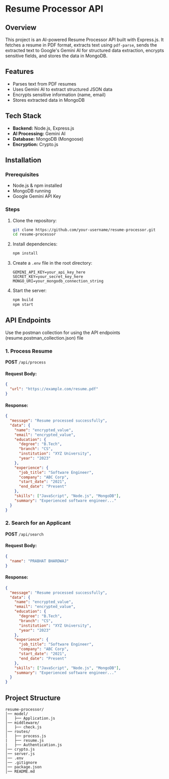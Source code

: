 # Resume Processor API

## Overview
This project is an AI-powered Resume Processor API built with Express.js. It fetches a resume in PDF format, extracts text using `pdf-parse`, sends the extracted text to Google's Gemini AI for structured data extraction, encrypts sensitive fields, and stores the data in MongoDB.

## Features
- Parses text from PDF resumes
- Uses Gemini AI to extract structured JSON data
- Encrypts sensitive information (name, email)
- Stores extracted data in MongoDB

## Tech Stack
- **Backend:** Node.js, Express.js
- **AI Processing:** Gemini AI
- **Database:** MongoDB (Mongoose)
- **Encryption:** Crypto.js

## Installation

### Prerequisites
- Node.js & npm installed
- MongoDB running
- Google Gemini API Key

### Steps
1. Clone the repository:
   ```sh
   git clone https://github.com/your-username/resume-processor.git
   cd resume-processor
   ```
2. Install dependencies:
   ```sh
   npm install
   ```
3. Create a `.env` file in the root directory:
   ```
   GEMINI_API_KEY=your_api_key_here
   SECRET_KEY=your_secret_key_here
   MONGO_URI=your_mongodb_connection_string
   ```
4. Start the server:
   ```sh
   npm build
   npm start
   ```

## API Endpoints
Use the postman collection for using the API endpoints (resume.postman_collection.json) file 
### 1. Process Resume
**POST** `/api/process`
#### Request Body:
```json
{
  "url": "https://example.com/resume.pdf"
}
```
#### Response:
```json
{
  "message": "Resume processed successfully",
  "data": {
    "name": "encrypted_value",
    "email": "encrypted_value",
    "education": {
      "degree": "B.Tech",
      "branch": "CS",
      "institution": "XYZ University",
      "year": "2023"
    },
    "experience": {
      "job_title": "Software Engineer",
      "company": "ABC Corp",
      "start_date": "2021",
      "end_date": "Present"
    },
    "skills": ["JavaScript", "Node.js", "MongoDB"],
    "summary": "Experienced software engineer..."
  }
}
```

### 2. Search for an Applicant
**POST** `/api/search`
#### Request Body:
```json
{
  "name": "PRABHAT BHARDWAJ"
}
```
#### Response:
```json
{
  "message": "Resume processed successfully",
  "data": {
    "name": "encrypted_value",
    "email": "encrypted_value",
    "education": {
      "degree": "B.Tech",
      "branch": "CS",
      "institution": "XYZ University",
      "year": "2023"
    },
    "experience": {
      "job_title": "Software Engineer",
      "company": "ABC Corp",
      "start_date": "2021",
      "end_date": "Present"
    },
    "skills": ["JavaScript", "Node.js", "MongoDB"],
    "summary": "Experienced software engineer..."
  }
}
```

## Project Structure
```
resume-processor/
│── model/
│   ├── Application.js
│── middleware/
│   ├── check.js
│── routes/
│   ├── process.js
|   ├── resume.js
|   ├── Authentication.js
│── crypto.js
│── server.js
│── .env
│── .gitignore
│── package.json
│── README.md
```
